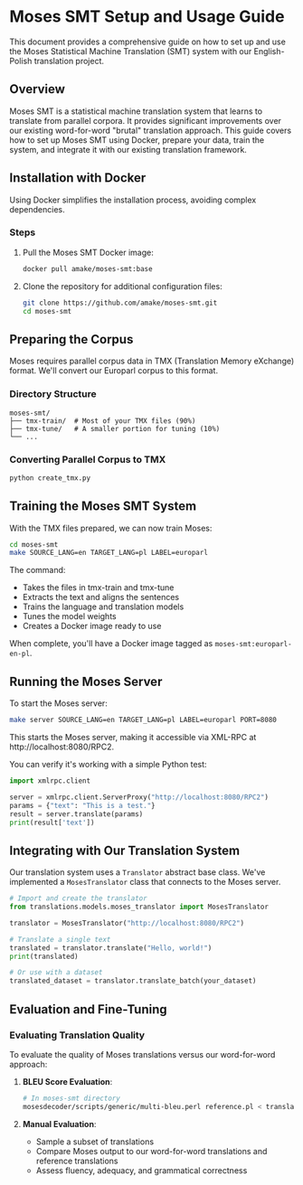 # Moses SMT Setup and Usage Guide

This document provides a comprehensive guide on how to set up and use the Moses Statistical Machine Translation (SMT) system with our English-Polish translation project.

## Overview

Moses SMT is a statistical machine translation system that learns to translate from parallel corpora. It provides significant improvements over our existing word-for-word "brutal" translation approach. This guide covers how to set up Moses SMT using Docker, prepare your data, train the system, and integrate it with our existing translation framework.

## Installation with Docker

Using Docker simplifies the installation process, avoiding complex dependencies.


### Steps
1. Pull the Moses SMT Docker image:
   ```bash
   docker pull amake/moses-smt:base
   ```

2. Clone the repository for additional configuration files:
   ```bash
   git clone https://github.com/amake/moses-smt.git
   cd moses-smt
   ```

## Preparing the Corpus

Moses requires parallel corpus data in TMX (Translation Memory eXchange) format. We'll convert our Europarl corpus to this format.

### Directory Structure
```
moses-smt/
├── tmx-train/  # Most of your TMX files (90%)
├── tmx-tune/   # A smaller portion for tuning (10%)
└── ...
```

### Converting Parallel Corpus to TMX
```bash
python create_tmx.py
```

## Training the Moses SMT System

With the TMX files prepared, we can now train Moses:

```bash
cd moses-smt
make SOURCE_LANG=en TARGET_LANG=pl LABEL=europarl
```

The command:
- Takes the files in tmx-train and tmx-tune
- Extracts the text and aligns the sentences
- Trains the language and translation models
- Tunes the model weights
- Creates a Docker image ready to use

When complete, you'll have a Docker image tagged as `moses-smt:europarl-en-pl`.

## Running the Moses Server

To start the Moses server:

```bash
make server SOURCE_LANG=en TARGET_LANG=pl LABEL=europarl PORT=8080
```

This starts the Moses server, making it accessible via XML-RPC at http://localhost:8080/RPC2.

You can verify it's working with a simple Python test:

```python
import xmlrpc.client

server = xmlrpc.client.ServerProxy("http://localhost:8080/RPC2")
params = {"text": "This is a test."}
result = server.translate(params)
print(result['text'])
```

## Integrating with Our Translation System

Our translation system uses a `Translator` abstract base class. We've implemented a `MosesTranslator` class that connects to the Moses server.

```python
# Import and create the translator
from translations.models.moses_translator import MosesTranslator

translator = MosesTranslator("http://localhost:8080/RPC2")

# Translate a single text
translated = translator.translate("Hello, world!")
print(translated)

# Or use with a dataset
translated_dataset = translator.translate_batch(your_dataset)
```

## Evaluation and Fine-Tuning

### Evaluating Translation Quality

To evaluate the quality of Moses translations versus our word-for-word approach:

1. **BLEU Score Evaluation**:
   ```bash
   # In moses-smt directory
   mosesdecoder/scripts/generic/multi-bleu.perl reference.pl < translated.pl
   ```

2. **Manual Evaluation**:
   - Sample a subset of translations
   - Compare Moses output to our word-for-word translations and reference translations
   - Assess fluency, adequacy, and grammatical correctness
